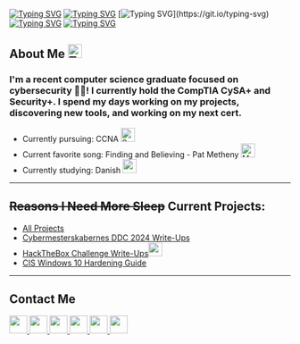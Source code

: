 [![Typing SVG](https://readme-typing-svg.demolab.com?font=Fira+Code&size=32&duration=1&pause=5000&color=00FF00&random=false&width=229&height=55&lines=jacob%40github)](https://git.io/typing-svg)
[![Typing SVG](https://readme-typing-svg.demolab.com?font=Fira+Code&size=32&duration=1&pause=5000&color=FFFCFB&background=FF000000&random=false&width=13&height=55&lines=%3A)](https://git.io/typing-svg)
[![Typing SVG](https://readme-typing-svg.demolab.com?font=Fira+Code&size=32&duration=1&pause=5000&color=4E7C9A&random=false&width=18&height=55&lines=~)](https://git.io/typing-svg)
[![Typing SVG](https://readme-typing-svg.demolab.com?font=Fira+Code&size=32&duration=1&pause=5000&color=FFFCFB&background=FF000000&random=false&width=31&height=55&lines=%24)](https://git.io/typing-svg)
[![Typing SVG](https://readme-typing-svg.demolab.com?font=Fira+Code&size=32&duration=3000&pause=1000&color=FFFCFB&random=false&width=650&height=55&lines=echo+%22Hey+there!+I'm+Jacob+Hegy!%22)](https://git.io/typing-svg)

## About Me <img src="https://raw.githubusercontent.com/Tarikul-Islam-Anik/Animated-Fluent-Emojis/master/Emojis/Smilies/Thinking%20Face.png" alt="Thinking Face" width="25" height="25" /></h1>

### I'm a recent computer science graduate focused on cybersecurity 👨‍💻! I currently hold the CompTIA CySA+ and Security+. I spend my days working on my projects, discovering new tools, and working on my next cert.
* Currently pursuing: CCNA <img src="https://raw.githubusercontent.com/Tarikul-Islam-Anik/Animated-Fluent-Emojis/master/Emojis/Objects/Satellite%20Antenna.png" alt="Satellite Antenna" width="25" height="25" />
* Current favorite song: Finding and Believing - Pat Metheny <img src="https://raw.githubusercontent.com/Tarikul-Islam-Anik/Animated-Fluent-Emojis/master/Emojis/Objects/Musical%20Notes.png" alt="Musical Notes" width="25" height="25" />
* Currently studying: Danish <img src="https://github.com/Jacob-Hegy/Jacob-Hegy/assets/85857129/94a4a78f-851d-4f29-bed8-5aa5866cc98f" width="25" height="25" />

<hr />

## ~~Reasons I Need More Sleep~~ Current Projects:
* [All Projects](https://github.com/Jacob-Hegy/Projects)
* [Cybermesterskabernes DDC 2024 Write-Ups](https://github.com/Jacob-Hegy/DDC-2024-Write-Ups/tree/main)
* [HackTheBox Challenge Write-Ups](https://github.com/Jacob-Hegy/Projects/tree/main/Sherlocks)<img src="https://github.com/Jacob-Hegy/Jacob-Hegy/assets/85857129/87dd6819-3b43-4090-b401-3949c269ff90" width="25" height="25" />
* [CIS Windows 10 Hardening Guide](https://github.com/Jacob-Hegy/CIS-Hardening-Guide)

<hr />

## Contact Me
<a href="mailto:JacobHegy@gmail.com"><img src="https://github.com/Jacob-Hegy/Jacob-Hegy/assets/85857129/cf3e8be5-a3b1-4fe0-9e1d-66d68c25b80a"
 width="32" height="32" />
<a href="https://linkedin.com/in/jmhegy-cs"><img src="https://github.com/danielcranney/profileme-dev/blob/main/public/icons/socials/linkedin.svg" width="32" height="32" />
<a href="https://discord.com/users/267708764147154954"><img src="https://github.com/Jacob-Hegy/Jacob-Hegy/assets/85857129/6b42b7f4-6578-4c6e-ad5c-826bc79056fb" width="32" height="32">
<a href="https://www.instagram.com/jacobhegy/"><img src="https://github.com/Jacob-Hegy/Jacob-Hegy/assets/85857129/26cb52af-87cc-4f03-9a86-6ba0731e9397" width="32" height="32" />
<a href="https://www.facebook.com/jacob.hegy/"><img src="https://github.com/Jacob-Hegy/Jacob-Hegy/assets/85857129/e79ada6e-d014-4494-9b06-210196a510be" width="32" height="32" />
<a href="https://www.youtube.com/channel/UCDDyrowzElO9amOVGDTtd6A"><img src="https://github.com/danielcranney/profileme-dev/blob/main/public/icons/socials/youtube.svg" width="32" height="32" />



<!--
**Jacob-Hegy/Jacob-Hegy** is a ✨ _special_ ✨ repository because its `README.md` (this file) appears on your GitHub profile.

Here are some ideas to get you started:
- 🔭 I’m currently working on ...
- 🌱 I’m currently learning ...
- 👯 I’m looking to collaborate on ...
- 🤔 I’m looking for help with ...
- 💬 Ask me about ...
- 📫 How to reach me: ...
- 😄 Pronouns: ...
- ⚡ Fun fact: ...
-->
